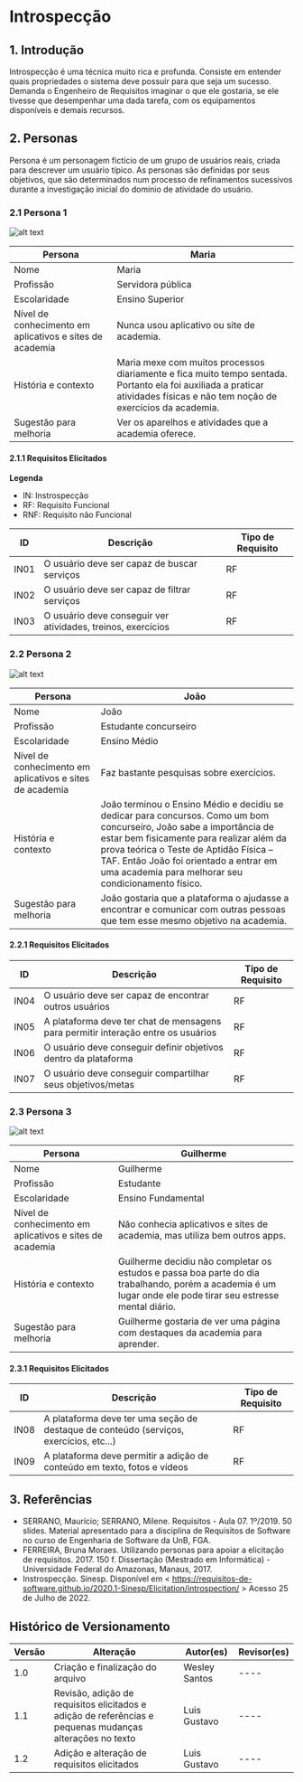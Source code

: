 # Introspecção

## 1. Introdução

Introspecção é uma técnica muito rica e profunda. Consiste em entender quais propriedades o sistema deve possuir para que seja um sucesso. Demanda o Engenheiro de Requisitos imaginar o que ele gostaria, se ele tivesse que desempenhar uma dada tarefa, com os equipamentos disponíveis e demais recursos.

## 2. Personas

Persona é um personagem fictício de um grupo de usuários reais, criada para descrever um usuário típico. As personas são definidas por seus objetivos, que são determinados num processo de refinamentos sucessivos durante a investigação inicial do domínio de atividade do usuário.

### 2.1 Persona 1

![alt text](../../../../../assets/instrospeccao/maria.jpeg)

Persona | Maria | 
---- | ---------|
Nome | Maria
Profissão | Servidora pública
Escolaridade | Ensino Superior
Nível de conhecimento em aplicativos e sites de academia | Nunca usou aplicativo ou site de academia.
História e contexto | Maria mexe com muitos processos diariamente e fica muito tempo sentada. Portanto ela foi auxiliada a praticar atividades físicas e não tem noção de exercícios da academia. 
Sugestão para melhoria | Ver os aparelhos e atividades que a academia oferece. 

#### 2.1.1 Requisitos Elicitados

**Legenda**
* IN: Instrospecção
* RF: Requisito Funcional
* RNF: Requisito não Funcional

ID | Descrição | Tipo de Requisito
---- | ---------| ----------------|
IN01 | O usuário deve ser capaz de buscar serviços  | RF
IN02 | O usuário deve ser capaz de filtrar serviços | RF
IN03 | O usuário deve conseguir ver atividades, treinos, exercícios | RF

### 2.2 Persona 2

![alt text](../../../../../assets/instrospeccao/joao.jpeg)

Persona | João | 
---- | ---------|
Nome | João
Profissão | Estudante concurseiro
Escolaridade | Ensino Médio
Nível de conhecimento em aplicativos e sites de academia | Faz bastante pesquisas sobre exercícios.
História e contexto | João terminou o Ensino Médio e decidiu se dedicar para concursos. Como um bom concurseiro, João sabe a importância de estar bem fisicamente para realizar além da prova teórica o Teste de Aptidão Física – TAF. Então João foi orientado a entrar em uma academia para melhorar seu condicionamento físico.
Sugestão para melhoria | João gostaria que a plataforma o ajudasse a encontrar e comunicar com outras pessoas que tem esse mesmo objetivo na academia.

#### 2.2.1 Requisitos Elicitados

ID | Descrição | Tipo de Requisito
---- | ---------| ----------------|
IN04 | O usuário deve ser capaz de encontrar outros usuários | RF
IN05 | A plataforma deve ter chat de mensagens para permitir interação entre os usuários | RF
IN06 | O usuário deve conseguir definir objetivos dentro da plataforma | RF
IN07 | O usuário deve conseguir compartilhar seus objetivos/metas | RF

### 2.3 Persona 3

![alt text](../../../../../assets/instrospeccao/guilherme.jpeg)

Persona | Guilherme | 
---- | ---------|
Nome | Guilherme
Profissão | Estudante
Escolaridade | Ensino Fundamental 
Nível de conhecimento em aplicativos e sites de academia | Não conhecia aplicativos e sites de academia, mas utiliza bem outros apps. 
História e contexto | Guilherme decidiu não completar os estudos e passa boa parte do dia trabalhando, porém a academia é um lugar onde ele pode tirar seu estresse mental diário.
Sugestão para melhoria | Guilherme gostaria de ver uma página com destaques da academia para aprender. 

#### 2.3.1 Requisitos Elicitados

ID | Descrição | Tipo de Requisito
--- | --- | --- |
IN08 | A plataforma deve ter uma seção de destaque de conteúdo (serviços, exercícios, etc...) | RF
IN09 | A plataforma deve permitir a adição de conteúdo em texto, fotos e vídeos | RF

## 3. Referências
* SERRANO, Maurício; SERRANO, Milene. Requisitos - Aula 07. 1º/2019. 50 slides. Material apresentado para a disciplina de Requisitos de Software no curso de Engenharia de Software da UnB, FGA.
* FERREIRA, Bruna Moraes. Utilizando personas para apoiar a elicitação de requisitos. 2017. 150 f. Dissertação (Mestrado em Informática) - Universidade Federal do Amazonas, Manaus, 2017.
* Instrospecção. Sinesp. Disponível em < https://requisitos-de-software.github.io/2020.1-Sinesp/Elicitation/introspection/ > Acesso 25 de Julho de 2022.

## Histórico de Versionamento

Versão | Alteração | Autor(es)   | Revisor(es) 
---- | ---- | ---- | ---- 
1.0 | Criação e finalização do arquivo | Wesley Santos |  ---- 
1.1 | Revisão, adição de requisitos elicitados e adição de referências e pequenas mudanças alterações no texto | Luis Gustavo |  ---- 
1.2 | Adição e alteração de requisitos elicitados | Luis Gustavo |  ---- 
